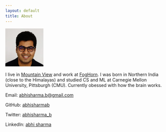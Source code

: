 ```yaml
---
layout: default
title: About
---
```


![](/assets/abhi.png)

I live in [Mountain View](https://en.wikipedia.org/wiki/Mountain_View,_California) and work at [FogHorn](https://www.foghorn.io/). I was born in Northern India (close to the Himalayas) and studied CS and ML at Carnegie Mellon University, Pittsburgh (CMU). Currently obessed with how the brain works.


Email: [abhisharma.b@gmail.com](mailto:abhisharma.b@gmail.com)

GitHub: [abhisharmab](https://github.com/abhisharmab)

Twitter: [abhisharma_b](https://twitter.com/abhisharma_b)

LinkedIn: [abhi sharma](https://www.linkedin.com/in/abhishekbaburamsharma/)



